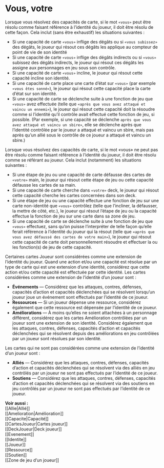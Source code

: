 # Vous, votre
Lorsque vous résolvez des capacités de carte, si le mot `«vous»` peut être résolu comme faisant référence à l’identité du joueur, il doit être résolu de cette façon. Cela inclut (sans être exhaustif) les situations suivantes :  

- Si une capacité de carte `«vous»` inflige des dégâts ou si `«vous subissez»` des dégâts, le joueur qui résout ces dégâts les applique au compteur de point de vie de son identité
- Si une capacité de carte `«vous»` inflige des dégâts indirects ou si `«vous»` subissez des dégâts indirects, le joueur qui résout ces dégâts les assigne aux personnages en jeu sous son contrôle. 
- Si une capacité de carte `«vous»` incline, le joueur qui résout cette capacité incline son identité. 
- Si une capacité de carte place une carte d’état sur `«vous»` (par exemple `«vous êtes sonné»`), le joueur qui résout cette capacité place la carte d’état sur son identité. 
- Si une capacité de carte se déclenche suite à une fonction de jeu que `«vous»` avez effectuée (telle que `«après que vous avez attaqué et vaincu un ennemi»`), le joueur qui résout cette capacité doit la résoudre comme si l’identité qu’il contrôle avait effectué cette fonction de jeu, si possible. (Par exemple, si une capacité se déclenche `après que vous avez attaqué et vaincu un sbire»`, elle se déclenche après que l’identité contrôlée par le joueur a attaqué et vaincu un sbire, mais pas après qu’un allié sous le contrôle de ce joueur a attaqué et vaincu un sbire.) 

Lorsque vous résolvez des capacités de carte, si le mot «vous» ne peut pas être résolu comme faisant référence à l’identité du joueur, il doit être résolu comme se référant au joueur. Cela inclut (notamment) les situations suivantes :  

- Si une étape de jeu ou une capacité de carte défausse des cartes de `«votre»` main, le joueur qui résout cette étape de jeu ou cette capacité défausse les cartes de sa main. 
- Si une capacité de carte cherche dans `«votre»` deck, le joueur qui résout cette capacité cherche les cartes concernées dans son deck. 
- Si une étape de jeu ou une capacité effectue une fonction de jeu sur une carte non-identité que `«vous»` contrôlez (telle que l’incliner, la défausser, la mettre de côté, etc.), le joueur qui résout l’étape de jeu ou la capacité effectue la fonction de jeu sur une carte dans sa zone de jeu. 
- Si une capacité de carte se déclenche suite à une fonction de jeu que `«vous»` effectuez, sans qu’on puisse l’interpréter de telle façon qu’elle ferait référence à l’identité du joueur qui la résout (telle que `«après que vous avez défaussé des cartes de votre main»`), le joueur qui résout cette capacité de carte doit personnellement résoudre et effectuer la ou les fonction(s) de jeu de cette capacité.

Certaines cartes Joueur sont considérées comme une extension de l’identité du joueur. Quand une action et/ou une capacité est résolue par un type de carte qui est une extension d’une identité, considérez que cette action et/ou cette capacité est effectuée par cette identité. Les cartes considérées comme une extension de l’identité d’un joueur sont :  

- **Événements** — Considérez que les attaques, contres, défenses, capacités d’action et capacités déclenchées qui se résolvent lorsqu’un joueur joue un événement sont effectués par l’identité de ce joueur. 
- **Ressources** — Si un joueur dépense une ressource, considérez également que cette ressource est dépensée par l’identité de ce joueur. 
- **Améliorations** — À moins qu’elles ne soient attachées à un personnage différent, considérez que les cartes Amélioration contrôlées par un joueur sont une extension de son identité. Considérez également que les attaques, contres, défenses, capacités d’action et capacités déclenchées qui se résolvent depuis des améliorations en jeu contrôlées par un joueur sont résolues par son identité. 

Les cartes qui ne sont pas considérées comme une extension de l’identité d’un joueur sont :  

- **Alliés** — Considérez que les attaques, contres, défenses, capacités d’action et capacités déclenchées qui se résolvent via des alliés en jeu contrôlés par un joueur ne sont pas effectués par l’identité de ce joueur.
- **Soutiens** — Considérez que les attaques, contres, défenses, capacités d’action et capacités déclenchées qui se résolvent via des soutiens en jeu contrôlés par un joueur ne sont pas effectués par l’identité de ce joueur. 

**Voir aussi :**  
[[Allie|Allié]]  
[[Amelioration|Amélioration]]  
[[Capacite|Capacité]]  
[[CartesJoueur|Cartes joueur]]  
[[DeckJoueur|Deck joueur]]  
[[Evenement]]  
[[Identite]]  
[[Joueur]]  
[[Ressource]]  
[[Soutien]]  
[[Zone de jeu d’un joueur]]